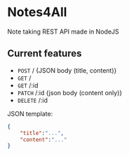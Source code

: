 # Notes4All

Note taking REST API made in NodeJS

## Current features

- `POST` / {JSON body (title, content)}
- `GET` /
- `GET` /:id
- `PATCH` /:id {json body (content only)}
- `DELETE` /:id

JSON template:

```json
{
    "title":"...",
    "content":"..."
}
```
